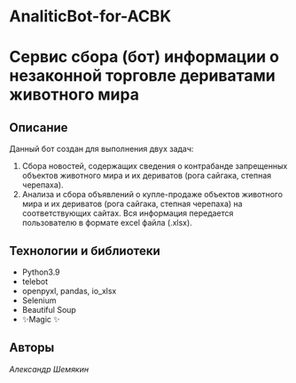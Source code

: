 # AnaliticBot-for-ACBK
# Сервис сбора (бот) информации о незаконной торговле дериватами животного мира 
## Описание

Данный бот создан для выполнения двух задач:
1. Сбора новостей, содержащих сведения о контрабанде запрещенных объектов животного мира и их дериватов (рога сайгака, степная черепаха).
2. Анализа и сбора объявлений о купле-продаже объектов животного мира и их дериватов (рога сайгака, степная черепаха) на соответствующих сайтах.
Вся информация передается пользователю в формате excel файла (.xlsx).

## Технологии и библиотеки
- Python3.9
- telebot
- openpyxl, pandas, io_xlsx
- Selenium
- Beautiful Soup
- ✨Magic ✨

## Авторы
*Александр Шемякин*
